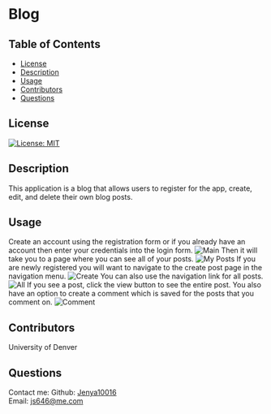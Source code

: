 # Blog

## Table of Contents

- [License](#license)
- [Description](#description)
- [Usage](#instructions)
- [Contributors](#contributors)
- [Questions](#questions)

## License

[![License: MIT](https://img.shields.io/badge/License-MIT-yellow.svg)](https://opensource.org/licenses/MIT)

## Description

This application is a blog that allows users to register for the app, create, edit, and delete their own blog posts.

## Usage

Create an account using the registration form or if you already have an account then enter your credentials into the login form.
![Main](./img/main.png)
Then it will take you to a page where you can see all of your posts.
![My Posts](./img/yours.png)
If you are newly registered you will want to navigate to the create post page in the navigation menu.
![Create](./img/create.png)
You can also use the navigation link for all posts.
![All](./img/all.png)
If you see a post, click the view button to see the entire post.
You also have an option to create a comment which is saved for the posts that you comment on.
![Comment](./img/comment.png)

## Contributors

University of Denver

## Questions

Contact me:
Github: [Jenya10016](https://github.com/Jenya10016) <br>
Email: js646@me.com
